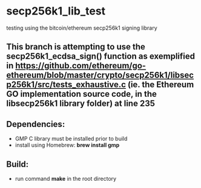 # secp256k1_lib_test
testing using the bitcoin/ethereum secp256k1 signing library

## This branch is attempting to use the secp256k1_ecdsa_sign() function as exemplified in https://github.com/ethereum/go-ethereum/blob/master/crypto/secp256k1/libsecp256k1/src/tests_exhaustive.c (ie. the Ethereum GO implementation source code, in the libsecp256k1 library folder) at line 235

## Dependencies:
- GMP C library must be installed prior to build
- install using Homebrew: **brew install gmp**

## Build:
- run command **make** in the root directory


